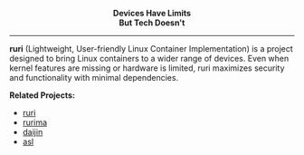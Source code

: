 <p align="center"><b>Devices Have Limits<br>But Tech Doesn't</b></p>

---

**ruri** (Lightweight, User-friendly Linux Container Implementation) is a project designed to bring Linux containers to a wider range of devices. Even when kernel features are missing or hardware is limited, ruri maximizes security and functionality with minimal dependencies.

**Related Projects:**
- [ruri](https://github.com/RuriOSS/ruri)
- [rurima](https://github.com/RuriOSS/rurima)
- [daijin](https://github.com/RuriOSS/daijin)
- [asl](https://github.com/RuriOSS/asl)
